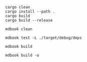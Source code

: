 ```shell
cargo clean
cargo install --path .
cargo build
cargo build --release
```

```shell
mdbook clean
```

```shell
mdbook test -L ./target/debug/deps
```

```shell
mdbook build
```

```shell
mdbook build -o
```
